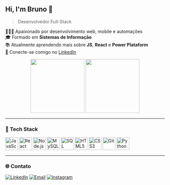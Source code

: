 ## Hi, I'm Bruno 👋  
> Desenvolvedor Full-Stack

<!-- Sobre mim -->
👨🏻‍💻 Apaixonado por desenvolvimento web, mobile e automações  
🎓 Formado em **Sistemas de Informação**  
📚 Atualmente aprendendo mais sobre **JS**, **React** e **Power Plataform**  
🔗 Conecte-se comigo no [LinkedIn](https://www.linkedin.com/in/brunoportob)   

<!-- GitHub stats -->
<div align="center">
  <img height="170em" src="https://github-readme-stats.vercel.app/api?username=brunoportob&theme=dracula&hide_border=false&include_all_commits=true&show_icons=true&count_private=true&icon_color=00ccff&title_color=00ccff&bg_color=1a1b1f&text_color=ffffff" />
  <img height="170em" src="https://github-readme-stats.vercel.app/api/top-langs/?username=brunoportob&layout=compact&langs_count=6&theme=dracula&bg_color=1a1b1f&text_color=ffffff&title_color=00ccff" />
</div>

---

### 🧰 Tech Stack
<p align="left">
  <img src="https://cdn.jsdelivr.net/gh/devicons/devicon/icons/javascript/javascript-original.svg" width="40" height="40" alt="JavaScript"/>
  <img src="https://cdn.jsdelivr.net/gh/devicons/devicon/icons/react/react-original.svg" width="40" height="40" alt="React"/>
  <img src="https://cdn.jsdelivr.net/gh/devicons/devicon/icons/nodejs/nodejs-original.svg" width="40" height="40" alt="Node.js"/>
  <img src="https://cdn.jsdelivr.net/gh/devicons/devicon/icons/mysql/mysql-original.svg" width="40" height="40" alt="MySQL"/>
  <img src="https://img.icons8.com/color/48/microsoft-sql-server.png" width="40" height="40" alt="SQL Server"/>
  <img src="https://cdn.jsdelivr.net/gh/devicons/devicon/icons/html5/html5-original.svg" width="40" height="40" alt="HTML5"/>
  <img src="https://cdn.jsdelivr.net/gh/devicons/devicon/icons/css3/css3-original.svg" width="40" height="40" alt="CSS3"/>
  <img src="https://cdn.jsdelivr.net/gh/devicons/devicon/icons/git/git-original.svg" width="40" height="40" alt="Git"/>
  <img src="https://cdn.jsdelivr.net/gh/devicons/devicon/icons/python/python-original.svg" width="40" height="40" alt="Python"/>
</p>


---

### 🌐 Contato

[![LinkedIn](https://img.shields.io/badge/LinkedIn-blue?logo=linkedin&style=for-the-badge&logoColor=white)](https://www.linkedin.com/in/brunoportob)
[![Email](https://img.shields.io/badge/Gmail-red?logo=gmail&style=for-the-badge&logoColor=white)](mailto:brunoporto8124@gmail.com)
[![Instagram](https://img.shields.io/badge/Instagram-purple?logo=instagram&style=for-the-badge&logoColor=white)](https://www.instagram.com/bruno.pb1/)


